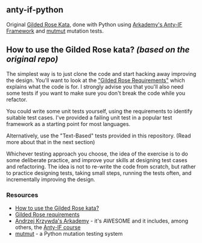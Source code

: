 ## anty-if-python

Original [Gilded Rose Kata](https://github.com/emilybache/GildedRose-Refactoring-Kata), done with Python using [Arkademy's Anty-IF Framework](https://blog.arkency.com/anti-if-framework---if-slash-else-based-on-type/) and [mutmut](https://github.com/boxed/mutmut) mutation tests.


## How to use the Gilded Rose kata? *(based on the original repo)*

The simplest way is to just clone the code and start hacking away improving the design. You'll want to look at the ["Gilded Rose Requirements"](https://github.com/emilybache/GildedRose-Refactoring-Kata/tree/master/GildedRoseRequirements.txt) which explains what the code is for. I strongly advise you that you'll also need some tests if you want to make sure you don't break the code while you refactor.

You could write some unit tests yourself, using the requirements to identify suitable test cases. I've provided a failing unit test in a popular test framework as a starting point for most languages.

Alternatively, use the "Text-Based" tests provided in this repository. (Read more about that in the next section)

Whichever testing approach you choose, the idea of the exercise is to do some deliberate practice, and improve your skills at designing test cases and refactoring. The idea is not to re-write the code from scratch, but rather to practice designing tests, taking small steps, running the tests often, and incrementally improving the design.

### Resources

* [How to use the Gilded Rose kata?](https://github.com/emilybache/GildedRose-Refactoring-Kata#how-to-use-this-kata)
* [Gilded Rose requirements](https://github.com/emilybache/GildedRose-Refactoring-Kata/blob/main/GildedRoseRequirements.txt)
* [Andrzej Krzywda's Arkademy](https://courses.arkademy.dev/) - it's AWESOME and it includes, among others, the [Anty-IF course](https://arkency.com/anti-ifs/)
* [mutmut](https://github.com/boxed/mutmut) - a Python mutation testing system
